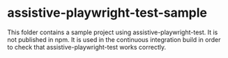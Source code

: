 # assistive-playwright-test-sample

This folder contains a sample project using assistive-playwright-test.
It is not published in npm.
It is used in the continuous integration build in order to check that assistive-playwright-test works correctly.
